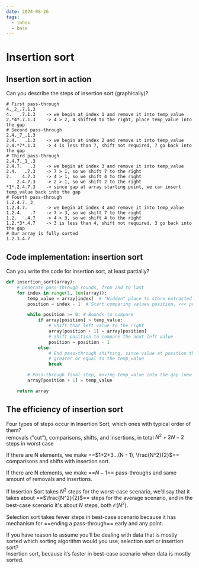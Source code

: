 ```yaml
---
date: 2024-08-26
tags:
  - inbox
  - base
---
```


# Insertion sort

## Insertion sort in action

Can you describe the steps of insertion sort (graphically)?
&#10;<br>
```
# First pass-through
4._2_.7.1.3
4.   .7.1.3    -> we begin at index 1 and remove it into temp_value
2.*4*.7.1.3    -> 4 > 2, 4 shifted to the right, place temp_value into the gap
# Second pass-through
2.4._7_.1.3
2.4.   .1.3    -> we begin at index 2 and remove it into temp_value
2.4.*7*.1.3    -> 4 is less than 7, shift not required, 7 go back into the gap
# Third pass-through
2.4.7._1_.3
2.4.7.   .3    -> we begin at index 3 and remove it into temp_value
2.4.   .7.3    -> 7 > 1, so we shift 7 to the right
2.    4.7.3    -> 4 > 1, so we shift 4 to the right
    2.4.7.3    -> 2 > 1, so we shift 2 to the right
*1*.2.4.7.3    -> since gap at array starting point, we can insert temp_value back into the gap
# Fourth pass-through
1.2.4.7._3_
1.2.4.7.       -> we begin at index 4 and remove it into temp_value
1.2.4.   .7    -> 7 > 3, so we shift 7 to the right
1.2.   .4.7    -> 4 > 3, so we shift 4 to the right
1.2.*3*.4.7    -> 3 is less than 4, shift not required, 3 go back into the gap
# Our array is fully sorted
1.2.3.4.7
```

## Code implementation: insertion sort

Can you write the code for insertion sort, at least partially?
&#10;<br>
```python
def insertion_sort(array):
    # Generate pass-through rounds, from 2nd to last
    for index in range(1, len(array)):
        temp_value = array[index]  # "Hidden" place to store extracted value
        position = index - 1  # Start comparing values position, <<< pos

        while position >= 0: # Bounds to compare
            if array[position] > temp_value:
                # Shift that left value to the right
                array[position + 1] = array[position]
                # Shift position to compare the next left value
                position = position - 1
            else:
                # End pass-through shifting, since value at position that is
                # greater or equal to the temp_value
                break

        # Pass-through final step, moving temp_value into the gap (new home)
        array[position + 1] = temp_value

    return array
```

## The efficiency of insertion sort

Four types of steps occur in Insertion Sort, which ones with typical order of
them?
&#10;<br>
removals ("cut"), comparisons, shifts, and insertions, in total $N^2 + 2N - 2$ steps in worst case <!--SR:!2024-09-20,6,210-->

If there are N elements, we make ==$1+2+3...(N - 1), \frac{N^2}{2}$==
comparisons and shifts with insertion sort. <!--SR:!2024-09-06,1,228-->

If there are N elements, we make ==$N-1$== pass-throughs and same amount of
removals and insertions. <!--SR:!2024-09-10,1,208-->

If Insertion Sort takes $N^2$ steps for the worst-case scenario, we’d say that
it takes about ==$\frac{N^2}{2}$== steps for the average scenario, and in the
best-case scenario it's about $N$ steps, both $\mathcal{O}(N^2)$.

Selection sort takes fewer steps in best-case scenario because it has mechanism
for ==ending a pass-through== early and any point.

If you have reason to assume you’ll be dealing with data that is mostly sorted
which sorting algorithm would you use, selection sort or insertion sort?
&#10;<br>
Insertion sort, because it’s faster in best-case scenario when data is mostly
sorted.


